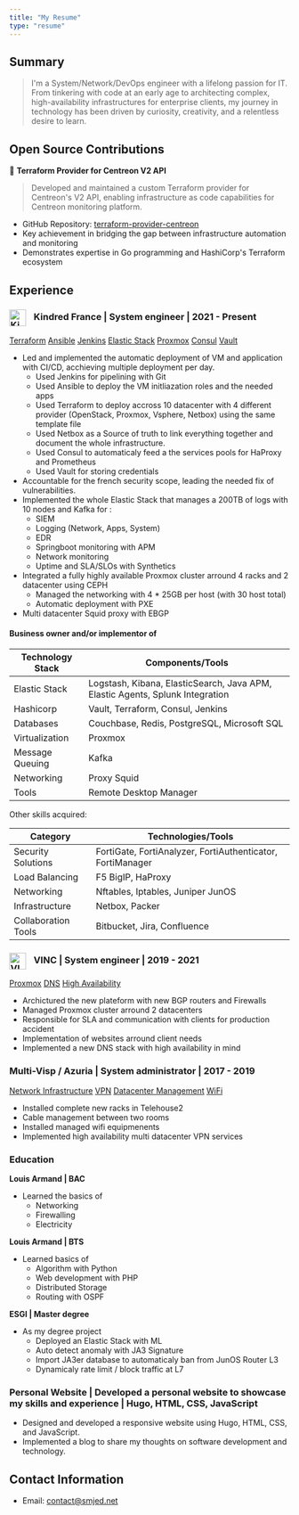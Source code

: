 ```yaml
---
title: "My Resume"
type: "resume"
---
```


## Summary

> I'm a System/Network/DevOps engineer with a lifelong passion for IT. From tinkering with code at an early age to architecting complex, high-availability infrastructures for enterprise clients, my journey in technology has been driven by curiosity, creativity, and a relentless desire to learn.

## Open Source Contributions

🌟 **Terraform Provider for Centreon V2 API**
> Developed and maintained a custom Terraform provider for Centreon's V2 API, enabling infrastructure as code capabilities for Centreon monitoring platform.
- GitHub Repository: [terraform-provider-centreon](https://github.com/Sabrimjd/terraform-provider-centreon/)
- Key achievement in bridging the gap between infrastructure automation and monitoring
- Demonstrates expertise in Go programming and HashiCorp's Terraform ecosystem

## Experience

### <a href="https://www.kindredgroup.com/"><img src="/img/Kindred.webp" alt="Kindred France" style="height: 30px; padding-right: 10px; vertical-align: middle;"></a> Kindred France | System engineer | 2021 - Present

<div class="skills-container">
    <a href="/tags/terraform" class="skill-badge">Terraform</a>
    <a href="/tags/ansible" class="skill-badge">Ansible</a>
    <a href="/tags/jenkins" class="skill-badge">Jenkins</a>
    <a href="/tags/elastic" class="skill-badge">Elastic Stack</a>
    <a href="/tags/proxmox" class="skill-badge">Proxmox</a>
    <a href="/tags/consul" class="skill-badge">Consul</a>
    <a href="/tags/vault" class="skill-badge">Vault</a>
</div>

*   Led and implemented the automatic deployment of VM and application with CI/CD, acchieving multiple deployment per day.
    *   Used Jenkins for pipelining with Git
    *   Used Ansible to deploy the VM initliazation roles and the needed apps
    *   Used Terraform to deploy accross 10 datacenter with 4 different provider (OpenStack, Proxmox, Vsphere, Netbox) using the same template file
    *   Used Netbox as a Source of truth to link everything together and document the whole infrastructure.
    *   Used Consul to automaticaly feed a the services pools for HaProxy and Prometheus
    *   Used Vault for storing credentials
*   Accountable for the french security scope, leading the needed fix of vulnerabilities.
*   Implemented the whole Elastic Stack that manages a 200TB of logs with 10 nodes and Kafka for :
    *   SIEM
    *   Logging (Network, Apps, System)
    *   EDR
    *   Springboot monitoring with APM
    *   Network monitoring
    *   Uptime and SLA/SLOs with Synthetics
*   Integrated a fully highly available Proxmox cluster arround 4 racks and 2 datacenter using CEPH
    *   Managed the networking with 4 * 25GB per host (with 30 host total)
    *   Automatic deployment with PXE
*   Multi datacenter Squid proxy with EBGP

#### Business owner and/or implementor of

| Technology Stack | Components/Tools |
|-----------------|------------------|
| Elastic Stack | Logstash, Kibana, ElasticSearch, Java APM, Elastic Agents, Splunk Integration |
| Hashicorp | Vault, Terraform, Consul, Jenkins |
| Databases | Couchbase, Redis, PostgreSQL, Microsoft SQL |
| Virtualization | Proxmox |
| Message Queuing | Kafka |
| Networking | Proxy Squid |
| Tools | Remote Desktop Manager |

Other skills acquired:

| Category | Technologies/Tools |
|----------|-------------------|
| Security Solutions | FortiGate, FortiAnalyzer, FortiAuthenticator, FortiManager |
| Load Balancing | F5 BigIP, HaProxy |
| Networking | Nftables, Iptables, Juniper JunOS |
| Infrastructure | Netbox, Packer |
| Collaboration Tools | Bitbucket, Jira, Confluence |

### <a href="https://www.vinc.fr/"><img src="/img/Vinc.png" alt="VINC" style="height: 30px; padding-right: 10px; vertical-align: middle;"></a> VINC | System engineer | 2019 - 2021

<div class="skills-container">
    <a href="/tags/proxmox" class="skill-badge">Proxmox</a>
    <a href="/tags/dns" class="skill-badge">DNS</a>
    <a href="/tags/ha" class="skill-badge">High Availability</a>
</div>

*   Archictured the new plateform with new BGP routers and Firewalls
*   Managed Proxmox cluster arround 2 datacenters
*   Responsible for SLA and communication with clients for production accident
*   Implementation of websites arround client needs
*   Implemented a new DNS stack with high availability in mind

### Multi-Visp / Azuria | System administrator | 2017 - 2019

<div class="skills-container">
    <a href="/tags/network" class="skill-badge">Network Infrastructure</a>
    <a href="/tags/vpn" class="skill-badge">VPN</a>
    <a href="/tags/datacenter" class="skill-badge">Datacenter Management</a>
    <a href="/tags/wifi" class="skill-badge">WiFi</a>
</div>

*   Installed complete new racks in Telehouse2
*   Cable management between two rooms
*   Installed managed wifi equipmenents
*   Implemented high availability multi datacenter VPN services

### Education

**Louis Armand | BAC**

*   Learned the basics of
    *   Networking
    *   Firewalling
    *   Electricity


**Louis Armand | BTS**

*   Learned basics of
    *   Algorithm with Python
    *   Web development with PHP
    *   Distributed Storage
    *   Routing with OSPF

**ESGI | Master degree**

*   As my degree project
    *  Deployed an Elastic Stack with ML
    *  Auto detect anomaly with JA3 Signature
    *  Import JA3er database to automaticaly ban from JunOS Router L3
    *  Dynamicaly rate limit / block traffic at L7

### Personal Website | Developed a personal website to showcase my skills and experience | Hugo, HTML, CSS, JavaScript

*   Designed and developed a responsive website using Hugo, HTML, CSS, and JavaScript.
*   Implemented a blog to share my thoughts on software development and technology.

## Contact Information

*   Email: contact@smjed.net
